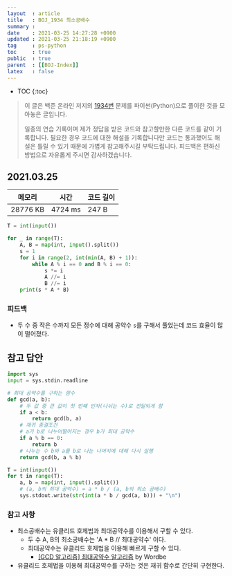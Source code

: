 ```yaml
---
layout  : article
title   : BOJ_1934 최소공배수
summary : 
date    : 2021-03-25 14:27:28 +0900
updated : 2021-03-25 21:18:19 +0900
tag     : ps-python
toc     : true
public  : true
parent  : [[BOJ-Index]]
latex   : false
---
```

* TOC
{:toc}

>이 글은 백준 온라인 저지의 [1934번](https://www.acmicpc.net/problem/1934) 문제를 파이썬(Python)으로 풀이한 것을 모아놓은 글입니다.
>
> 일종의 연습 기록이며 제가 정답을 받은 코드와 참고할만한 다른 코드를 같이 기록합니다. 필요한 경우 코드에 대한 해설을 기록합니다만 코드는 통과했어도 해설은 틀릴 수 있기 때문에 가볍게 참고해주시길 부탁드립니다. 피드백은 편하신 방법으로 자유롭게 주시면 감사하겠습니다.

## 2021.03.25

| 메모리    | 시간    | 코드 길이 |
| --------- | ------- | --------- |
| 28776 KB  | 4724 ms | 247 B     |

```python
T = int(input())

for _ in range(T):
    A, B = map(int, input().split())
    s = 1
    for i in range(2, int(min(A, B) + 1)):
        while A % i == 0 and B % i == 0:
            s *= i
            A //= i
            B //= i
    print(s * A * B)
```

### 피드백

* 두 수 중 작은 수까지 모든 정수에 대해 공약수 `s`를 구해서 풀었는데 코드 효율이 많이 떨어졌다.

## 참고 답안

```python
import sys
input = sys.stdin.readline

# 최대 공약수를 구하는 함수
def gcd(a, b):
    # 두 값 중 큰 값이 첫 번째 인자(나뉘는 수)로 전달되게 함
    if a < b:
        return gcd(b, a)
    # 재귀 종결조건
    # a가 b로 나누어떨어지는 경우 b가 최대 공약수
    if a % b == 0:
        return b
    # 나누는 수 b와 a를 b로 나눈 나머지에 대해 다시 실행
    return gcd(b, a % b)

T = int(input())
for t in range(T):
    a, b = map(int, input().split())
    # (a, b의 최대 공약수) = a * b / (a, b의 최소 공배수)
    sys.stdout.write(str(int(a * b / gcd(a, b))) + "\n")
```

### 참고 사항

* 최소공배수는 유클리드 호제법과 최대공약수를 이용해서 구할 수 있다.
    * 두 수 A, B의 최소공배수는 'A * B // 최대공약수' 이다.
    * 최대공약수는 유클리드 호제법을 이용해 빠르게 구할 수 있다.
        * [[GCD 알고리즘] 최대공약수 알고리즘](https://wordbe.tistory.com/entry/GCD-알고리즘-최대공약수-알고리즘) by Wordbe
* 유클리드 호제법을 이용해 최대공약수를 구하는 것은 재귀 함수로 간단히 구현한다.
